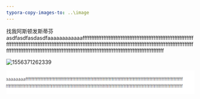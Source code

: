 ```yaml
---
typora-copy-images-to: ..\image
---
```


找我阿斯顿发斯蒂芬asdfasdfasdasdfaaaaaaaaaaaafffffffffffffffffffffffffffffffffffffffffffffffffffffffffffffffffffffffffffffffffffffffffffffffffffffffffffffffffffffffffffffffffffffffffffffffffffffffffffffffffffffffffffffffffffffffffffffffffffffffffffffffffffffffffffffffffffffffffffffffffffffffffffffffffffffff

![1556371262339](/C:/Users/Axing/AppData/Roaming/Typora/typora-user-images/1556371262339.png)



![1556371595244](../image/1556371595244.png)